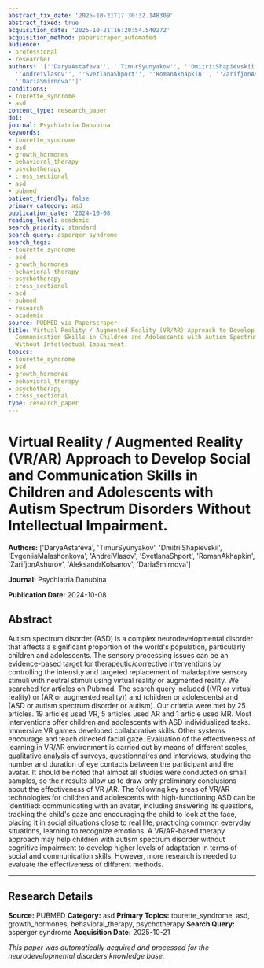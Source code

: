 ```yaml
---
abstract_fix_date: '2025-10-21T17:30:32.148309'
abstract_fixed: true
acquisition_date: '2025-10-21T16:20:54.540272'
acquisition_method: paperscraper_automated
audience:
- professional
- researcher
authors: '[''DaryaAstafeva'', ''TimurSyunyakov'', ''DmitriiShapievskii'', ''EvgeniiaMalashonkova'',
  ''AndreiVlasov'', ''SvetlanaShport'', ''RomanAkhapkin'', ''ZarifjonAshurov'', ''AleksandrKolsanov'',
  ''DariaSmirnova'']'
conditions:
- tourette_syndrome
- asd
content_type: research_paper
doi: ''
journal: Psychiatria Danubina
keywords:
- tourette_syndrome
- asd
- growth_hormones
- behavioral_therapy
- psychotherapy
- cross_sectional
- asd
- pubmed
patient_friendly: false
primary_category: asd
publication_date: '2024-10-08'
reading_level: academic
search_priority: standard
search_query: asperger syndrome
search_tags:
- tourette_syndrome
- asd
- growth_hormones
- behavioral_therapy
- psychotherapy
- cross_sectional
- asd
- pubmed
- research
- academic
source: PUBMED via Paperscraper
title: Virtual Reality / Augmented Reality (VR/AR) Approach to Develop Social and
  Communication Skills in Children and Adolescents with Autism Spectrum Disorders
  Without Intellectual Impairment.
topics:
- tourette_syndrome
- asd
- growth_hormones
- behavioral_therapy
- psychotherapy
- cross_sectional
type: research_paper
---
```


# Virtual Reality / Augmented Reality (VR/AR) Approach to Develop Social and Communication Skills in Children and Adolescents with Autism Spectrum Disorders Without Intellectual Impairment.

**Authors:** ['DaryaAstafeva', 'TimurSyunyakov', 'DmitriiShapievskii', 'EvgeniiaMalashonkova', 'AndreiVlasov', 'SvetlanaShport', 'RomanAkhapkin', 'ZarifjonAshurov', 'AleksandrKolsanov', 'DariaSmirnova']

**Journal:** Psychiatria Danubina

**Publication Date:** 2024-10-08

## Abstract

Autism spectrum disorder (ASD) is a complex neurodevelopmental disorder that affects a significant proportion of the world's population, particularly children and adolescents. The sensory processing issues can be an evidence-based target for therapeutic/corrective interventions by controlling the intensity and targeted replacement of maladaptive sensory stimuli with neutral stimuli using virtual reality or augmented reality. We searched for articles on Pubmed. The search query included ((VR or virtual reality) or (AR or augmented reality)) and (children or adolescents) and (ASD or autism spectrum disorder or autism). Our criteria were met by 25 articles. 19 articles used VR, 5 articles used AR and 1 article used MR. Most interventions offer children and adolescents with ASD individualized tasks. Immersive VR games developed collaborative skills. Other systems encourage and teach directed facial gaze. Evaluation of the effectiveness of learning in VR/AR environment is carried out by means of different scales, qualitative analysis of surveys, questionnaires and interviews, studying the number and duration of eye contacts between the participant and the avatar. It should be noted that almost all studies were conducted on small samples, so their results allow us to draw only preliminary conclusions about the effectiveness of VR /AR. The following key areas of VR/AR technologies for children and adolescents with high-functioning ASD can be identified: communicating with an avatar, including answering its questions, tracking the child's gaze and encouraging the child to look at the face, placing it in social situations close to real life, practicing common everyday situations, learning to recognize emotions. A VR/AR-based therapy approach may help children with autism spectrum disorder without cognitive impairment to develop higher levels of adaptation in terms of social and communication skills. However, more research is needed to evaluate the effectiveness of different methods.

---

## Research Details

**Source:** PUBMED
**Category:** asd
**Primary Topics:** tourette_syndrome, asd, growth_hormones, behavioral_therapy, psychotherapy
**Search Query:** asperger syndrome
**Acquisition Date:** 2025-10-21

*This paper was automatically acquired and processed for the neurodevelopmental disorders knowledge base.*
